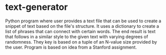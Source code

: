 # text-generator
Python program where user provides a text file that can be used to create a snippet of text based on the file's structure. It uses a dictionary to create a list of phrases that can connect with certain words. The end result is text that follows in a similar style to the given text with varying degrees of randomness. They key is based on a tuple of an N-value size provided by the user. Program is based on idea from a Stanford assignment. 
